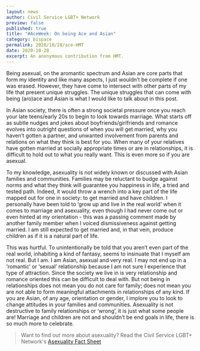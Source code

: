 ```yaml
---
layout: news
author: Civil Service LGBT+ Network
preview: false
published: true
title: "#AceWeek: On being Ace and Asian"
category: bispace
permalink: 2020/10/28/ace-HMT
date: 2020-10-28
excerpt: An anonymous contribution from HMT.
---
```


Being asexual, on the aromantic spectrum and Asian are core parts that form my identity and like many aspects, I just wouldn’t be complete if one was erased. However, they have come to intersect with other parts of my life that present unique struggles. The unique struggles that can come with being (aro)ace and Asian is what I would like to talk about in this post.

In Asian society, there is often a strong societal pressure once you reach your late teens/early 20s to begin to look towards marriage. What starts off as subtle nudges and jokes about boyfriends/girlfriends and romance evolves into outright questions of when you will get married, why you haven’t gotten a partner, and unwanted involvement from parents and relations on what they think is best for you. When many of your relatives have gotten married at socially appropriate times or are in relationships, it is difficult to hold out to what you really want. This is even more so if you are asexual.

To my knowledge, asexuality is not widely known or discussed with Asian families and communities. Families may be reluctant to budge against norms and what they think will guarantee you happiness in life, a tried and tested path. Indeed, it would throw a wrench into a key part of the life mapped out for one in society: to get married and have children. I personally have been told to ‘grow up and live in the real world’ when it comes to marriage and asexuality, even though I had never come out or even hinted at my orientation - this was a passing comment made by another family member when I voiced dismissiveness against getting married. I am still expected to get married and, in that vein, produce children as if it is a natural part of life.

This was hurtful. To unintentionally be told that you aren’t even part of the real world, inhabiting a kind of fantasy, seems to insinuate that I myself am not real. But I am. I am Asian, asexual and very real. I may not end up in a ‘romantic’ or ‘sexual’ relationship because I am not sure I experience that type of attraction. Since the society we live in is very relationship and romance oriented this can be difficult to deal with. But not being in relationships does not mean you do not care for family; does not mean you are not able to form meaningful attachments in relationships of any kind. If you are Asian, of any age, orientation or gender, I implore you to look to change attitudes in your families and communities. Asexuality is not destructive to family relationships or ‘wrong’, it is just what some people are! Marriage and children are not and shouldn’t be end goals in life, there is so much more to celebrate.

> Want to find out more about asexuality? Read the Civil Service LGBT+ Network's [Asexuality Fact Sheet](https://www.civilservice.lgbt/publication/ace-fact-sheet)
